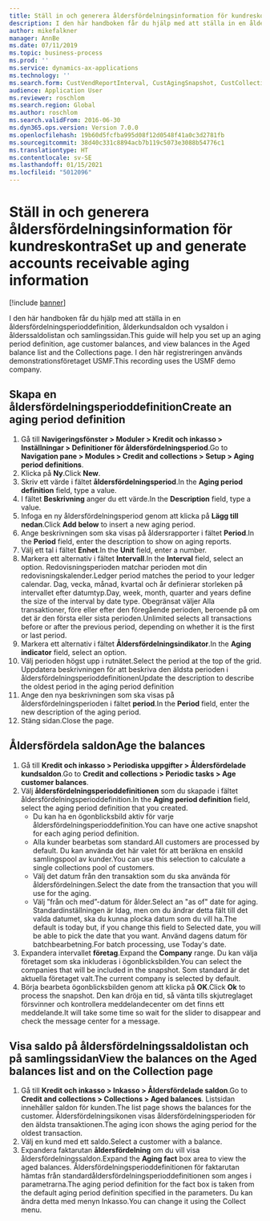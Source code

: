 ```yaml
---
title: Ställ in och generera åldersfördelningsinformation för kundreskontra
description: I den här handboken får du hjälp med att ställa in en åldersfördelningsperioddefinition, ålderkundsaldon och vysaldon i ålderssaldolistan och samlingssidan.
author: mikefalkner
manager: AnnBe
ms.date: 07/11/2019
ms.topic: business-process
ms.prod: ''
ms.service: dynamics-ax-applications
ms.technology: ''
ms.search.form: CustVendReportInterval, CustAgingSnapshot, CustCollectionsPoolsListPage, CustCollections
audience: Application User
ms.reviewer: roschlom
ms.search.region: Global
ms.author: roschlom
ms.search.validFrom: 2016-06-30
ms.dyn365.ops.version: Version 7.0.0
ms.openlocfilehash: 19b60d5fcfba995d08f12d0548f41a0c3d2781fb
ms.sourcegitcommit: 38d40c331c8894acb7b119c5073e3088b54776c1
ms.translationtype: HT
ms.contentlocale: sv-SE
ms.lasthandoff: 01/15/2021
ms.locfileid: "5012096"
---
```

# <a name="set-up-and-generate-accounts-receivable-aging-information"></a><span data-ttu-id="3d789-103">Ställ in och generera åldersfördelningsinformation för kundreskontra</span><span class="sxs-lookup"><span data-stu-id="3d789-103">Set up and generate accounts receivable aging information</span></span>

[!include [banner](../../includes/banner.md)]

<span data-ttu-id="3d789-104">I den här handboken får du hjälp med att ställa in en åldersfördelningsperioddefinition, ålderkundsaldon och vysaldon i ålderssaldolistan och samlingssidan.</span><span class="sxs-lookup"><span data-stu-id="3d789-104">This guide will help you set up an aging period definition, age customer balances, and view balances in the Aged balance list and the Collections page.</span></span> <span data-ttu-id="3d789-105">I den här registreringen används demonstrationsföretaget USMF.</span><span class="sxs-lookup"><span data-stu-id="3d789-105">This recording uses the USMF demo company.</span></span>


## <a name="create-an-aging-period-definition"></a><span data-ttu-id="3d789-106">Skapa en åldersfördelningsperioddefinition</span><span class="sxs-lookup"><span data-stu-id="3d789-106">Create an aging period definition</span></span>
1. <span data-ttu-id="3d789-107">Gå till **Navigeringsfönster > Moduler > Kredit och inkasso > Inställningar > Definitioner för åldersfördelningsperiod**.</span><span class="sxs-lookup"><span data-stu-id="3d789-107">Go to **Navigation pane > Modules > Credit and collections > Setup > Aging period definitions**.</span></span>
2. <span data-ttu-id="3d789-108">Klicka på **Ny**.</span><span class="sxs-lookup"><span data-stu-id="3d789-108">Click **New**.</span></span>
3. <span data-ttu-id="3d789-109">Skriv ett värde i fältet **åldersfördelningsperiod**.</span><span class="sxs-lookup"><span data-stu-id="3d789-109">In the **Aging period definition** field, type a value.</span></span>
4. <span data-ttu-id="3d789-110">I fältet **Beskrivning** anger du ett värde.</span><span class="sxs-lookup"><span data-stu-id="3d789-110">In the **Description** field, type a value.</span></span>
5. <span data-ttu-id="3d789-111">Infoga en ny åldersfördelningsperiod genom att klicka på **Lägg till nedan**.</span><span class="sxs-lookup"><span data-stu-id="3d789-111">Click **Add below** to insert a new aging period.</span></span>
6. <span data-ttu-id="3d789-112">Ange beskrivningen som ska visas på åldersrapporter i fältet **Period**.</span><span class="sxs-lookup"><span data-stu-id="3d789-112">In the **Period** field, enter the description to show on aging reports.</span></span>
7. <span data-ttu-id="3d789-113">Välj ett tal i fältet **Enhet**.</span><span class="sxs-lookup"><span data-stu-id="3d789-113">In the **Unit** field, enter a number.</span></span>
8. <span data-ttu-id="3d789-114">Markera ett alternativ i fältet **Intervall**.</span><span class="sxs-lookup"><span data-stu-id="3d789-114">In the **Interval** field, select an option.</span></span> <span data-ttu-id="3d789-115">Redovisningsperioden matchar perioden mot din redovisningskalender.</span><span class="sxs-lookup"><span data-stu-id="3d789-115">Ledger period matches the period to your ledger calendar.</span></span> <span data-ttu-id="3d789-116">Dag, vecka, månad, kvartal och år definierar storleken på intervallet efter datumtyp.</span><span class="sxs-lookup"><span data-stu-id="3d789-116">Day, week, month, quarter and years define the size of the interval by date type.</span></span> <span data-ttu-id="3d789-117">Obegränsat väljer Alla transaktioner, före eller efter den föregående perioden, beroende på om det är den första eller sista perioden.</span><span class="sxs-lookup"><span data-stu-id="3d789-117">Unlimited selects all transactions before or after the previous period, depending on whether it is the first or last period.</span></span>  
9. <span data-ttu-id="3d789-118">Markera ett alternativ i fältet **Åldersfördelningsindikator**.</span><span class="sxs-lookup"><span data-stu-id="3d789-118">In the **Aging indicator** field, select an option.</span></span>
10. <span data-ttu-id="3d789-119">Välj perioden högst upp i rutnätet.</span><span class="sxs-lookup"><span data-stu-id="3d789-119">Select the period at the top of the grid.</span></span> <span data-ttu-id="3d789-120">Uppdatera beskrivningen för att beskriva den äldsta perioden i åldersfördelningsperioddefinitionen</span><span class="sxs-lookup"><span data-stu-id="3d789-120">Update the description to describe the oldest period in the aging period definition</span></span>
11. <span data-ttu-id="3d789-121">Ange den nya beskrivningen som ska visas på åldersfördelningsperioden i fältet **period**.</span><span class="sxs-lookup"><span data-stu-id="3d789-121">In the **Period** field, enter the new description of the aging period.</span></span>
12. <span data-ttu-id="3d789-122">Stäng sidan.</span><span class="sxs-lookup"><span data-stu-id="3d789-122">Close the page.</span></span>

## <a name="age-the-balances"></a><span data-ttu-id="3d789-123">Åldersfördela saldon</span><span class="sxs-lookup"><span data-stu-id="3d789-123">Age the balances</span></span>
1. <span data-ttu-id="3d789-124">Gå till **Kredit och inkasso > Periodiska uppgifter > Åldersfördelade kundsaldon**.</span><span class="sxs-lookup"><span data-stu-id="3d789-124">Go to **Credit and collections > Periodic tasks > Age customer balances**.</span></span>
2. <span data-ttu-id="3d789-125">Välj **åldersfördelningsperioddefinitionen** som du skapade i fältet åldersfördelningsperioddefinition.</span><span class="sxs-lookup"><span data-stu-id="3d789-125">In the **Aging period definition** field, select the aging period definition that you created.</span></span>
    + <span data-ttu-id="3d789-126">Du kan ha en ögonblicksbild aktiv för varje åldersfördelningsperioddefinition.</span><span class="sxs-lookup"><span data-stu-id="3d789-126">You can have one active snapshot for each aging period definition.</span></span>  
    + <span data-ttu-id="3d789-127">Alla kunder bearbetas som standard.</span><span class="sxs-lookup"><span data-stu-id="3d789-127">All customers are processed by default.</span></span> <span data-ttu-id="3d789-128">Du kan använda det här valet för att beräkna en enskild samlingspool av kunder.</span><span class="sxs-lookup"><span data-stu-id="3d789-128">You can use this selection to calculate a single collections pool of customers.</span></span>  
    + <span data-ttu-id="3d789-129">Välj det datum från den transaktion som du ska använda för åldersfördelningen.</span><span class="sxs-lookup"><span data-stu-id="3d789-129">Select the date from the transaction that you will use for the aging.</span></span>  
    + <span data-ttu-id="3d789-130">Välj ”från och med”-datum för ålder.</span><span class="sxs-lookup"><span data-stu-id="3d789-130">Select an "as of" date for aging.</span></span> <span data-ttu-id="3d789-131">Standardinställningen är Idag, men om du ändrar detta fält till det valda datumet, ska du kunna plocka datum som du vill ha.</span><span class="sxs-lookup"><span data-stu-id="3d789-131">The default is today but, if you change this field to Selected date, you will be able to pick the date that you want.</span></span> <span data-ttu-id="3d789-132">Använd dagens datum för batchbearbetning.</span><span class="sxs-lookup"><span data-stu-id="3d789-132">For batch processing, use Today's date.</span></span>  
3. <span data-ttu-id="3d789-133">Expandera intervallet **företag**.</span><span class="sxs-lookup"><span data-stu-id="3d789-133">Expand the **Company** range.</span></span> <span data-ttu-id="3d789-134">Du kan välja företaget som ska inkluderas i ögonblicksbilden.</span><span class="sxs-lookup"><span data-stu-id="3d789-134">You can select the companies that will be included in the snapshot.</span></span> <span data-ttu-id="3d789-135">Som standard är det aktuella företaget valt.</span><span class="sxs-lookup"><span data-stu-id="3d789-135">The current company is selected by default.</span></span>
4. <span data-ttu-id="3d789-136">Börja bearbeta ögonblicksbilden genom att klicka på **OK**.</span><span class="sxs-lookup"><span data-stu-id="3d789-136">Click **Ok** to process the snapshot.</span></span> <span data-ttu-id="3d789-137">Den kan dröja en tid, så vänta tills skjutreglaget försvinner och kontrollera meddelandecenter om det finns ett meddelande.</span><span class="sxs-lookup"><span data-stu-id="3d789-137">It will take some time so wait for the slider to disappear and check the message center for a message.</span></span>

## <a name="view-the-balances-on-the-aged-balances-list-and-on-the-collection-page"></a><span data-ttu-id="3d789-138">Visa saldo på åldersfördelningssaldolistan och på samlingssidan</span><span class="sxs-lookup"><span data-stu-id="3d789-138">View the balances on the Aged balances list and on the Collection page</span></span>
1. <span data-ttu-id="3d789-139">Gå till **Kredit och inkasso > Inkasso > Åldersfördelade saldon**.</span><span class="sxs-lookup"><span data-stu-id="3d789-139">Go to **Credit and collections > Collections > Aged balances**.</span></span> <span data-ttu-id="3d789-140">Listsidan innehåller saldon för kunden.</span><span class="sxs-lookup"><span data-stu-id="3d789-140">The list page shows the balances for the customer.</span></span> <span data-ttu-id="3d789-141">Åldersfördelningsikonen visas åldersfördelningsperioden för den äldsta transaktionen.</span><span class="sxs-lookup"><span data-stu-id="3d789-141">The aging icon shows the aging period for the oldest transaction.</span></span>  
2. <span data-ttu-id="3d789-142">Välj en kund med ett saldo.</span><span class="sxs-lookup"><span data-stu-id="3d789-142">Select a customer with a balance.</span></span>
3. <span data-ttu-id="3d789-143">Expandera faktarutan **åldersfördelning** om du vill visa åldersfördelningssaldon.</span><span class="sxs-lookup"><span data-stu-id="3d789-143">Expand the **Aging fact** box area to view the aged balances.</span></span> <span data-ttu-id="3d789-144">Åldersfördelningsperioddefinitionen för faktarutan hämtas från standardåldersfördelningsperioddefinitionen som anges i parametrarna.</span><span class="sxs-lookup"><span data-stu-id="3d789-144">The aging period definition for the fact box is taken from the default aging period definition specified in the parameters.</span></span> <span data-ttu-id="3d789-145">Du kan ändra detta med menyn Inkasso.</span><span class="sxs-lookup"><span data-stu-id="3d789-145">You can change it using the Collect menu.</span></span>  

